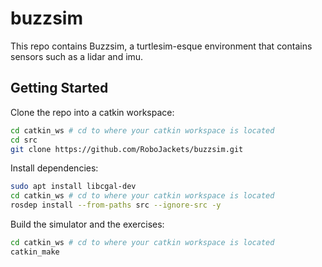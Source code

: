# buzzsim
This repo contains Buzzsim, a turtlesim-esque environment that contains sensors such as a lidar and imu.

## Getting Started
Clone the repo into a catkin workspace:
```bash
cd catkin_ws # cd to where your catkin workspace is located
cd src
git clone https://github.com/RoboJackets/buzzsim.git
```

Install dependencies:
```bash
sudo apt install libcgal-dev
cd catkin_ws # cd to where your catkin workspace is located
rosdep install --from-paths src --ignore-src -y
```

Build the simulator and the exercises:
```bash
cd catkin_ws # cd to where your catkin workspace is located
catkin_make
```